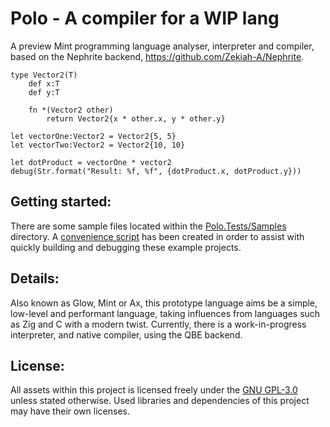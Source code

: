 # Polo - A compiler for a WIP lang

A preview Mint programming language analyser, interpreter and compiler, based on the Nephrite backend,
https://github.com/Zekiah-A/Nephrite.

```
type Vector2(T)
	def x:T
	def y:T

	fn *(Vector2 other)
		return Vector2{x * other.x, y * other.y}
	
let vectorOne:Vector2 = Vector2{5, 5}
let vectorTwo:Vector2 = Vector2{10, 10}

let dotProduct = vectorOne * vector2
debug(Str.format("Result: %f, %f", {dotProduct.x, dotProduct.y}))
```

## Getting started:
There are some sample files located within the [Polo.Tests/Samples](./Polo.Tests/Samples) directory. A
[convenience script](./Polo.Tests/run-compile-test.sh) has been created in order to assist with quickly building
and debugging these example projects.

## Details:
Also known as Glow, Mint or Ax, this prototype language aims be a simple, low-level and performant language,
taking influences from languages such as Zig and C with a modern twist. Currently, there is a work-in-progress
interpreter, and native compiler, using the QBE backend.

## License:
All assets within this project is licensed freely under the [GNU GPL-3.0](https://www.gnu.org/licenses/gpl-3.0.en.html)
unless stated otherwise. Used libraries and dependencies of this project may have their own licenses.
